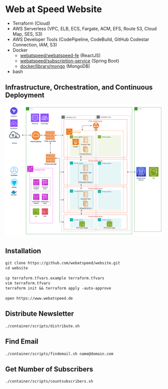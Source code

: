 # Web at Speed Website

- Terraform (Cloud)
- AWS Serverless (VPC, ELB, ECS, Fargate, ACM, EFS, Route 53, Cloud Map, SES, S3)
- AWS Developer Tools (CodePipeline, CodeBuild, GitHub Codestar Connection, IAM, S3)
- Docker
    - [webatspeed/webatspeed-fe](https://hub.docker.com/r/webatspeed/webatspeed-fe/tags) (ReactJS)
    - [webatspeed/subscription-service](https://hub.docker.com/r/webatspeed/subscription-service/tags) (Spring Boot)
    - [docker/library/mongo](https://gallery.ecr.aws/docker/library/mongo) (MongoDB)
- bash

## Infrastructure, Orchestration, and Continuous Deployment

![Infrastructure, Orchestration, and Continuous Deployment](infra.svg "Infrastructure, Orchestration, and Continuous Deployment")

## Installation

```
git clone https://github.com/webatspeed/website.git
cd website

cp terraform.tfvars.example terraform.tfvars
vim terraform.tfvars
terraform init && terraform apply -auto-approve

open https://www.webatspeed.de
```

## Distribute Newsletter

```
./container/scripts/distribute.sh
```

## Find Email

```
./container/scripts/findemail.sh name@domain.com
```

## Get Number of Subscribers

```
./container/scripts/countsubscribers.sh
```
